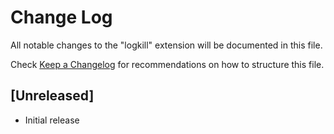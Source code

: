 # Change Log

All notable changes to the "logkill" extension will be documented in this file.

Check [Keep a Changelog](http://keepachangelog.com/) for recommendations on how to structure this file.

## [Unreleased]

- Initial release